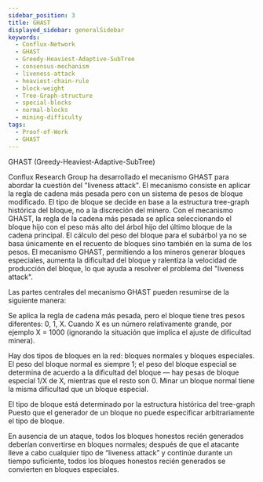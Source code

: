 ```yaml
---
sidebar_position: 3
title: GHAST
displayed_sidebar: generalSidebar
keywords:
  - Conflux-Network
  - GHAST
  - Greedy-Heaviest-Adaptive-SubTree
  - consensus-mechanism
  - liveness-attack
  - heaviest-chain-rule
  - block-weight
  - Tree-Graph-structure
  - special-blocks
  - normal-blocks
  - mining-difficulty
tags:
  - Proof-of-Work
  - GHAST
---
```


GHAST (Greedy-Heaviest-Adaptive-SubTree)

Conflux Research Group ha desarrollado el mecanismo GHAST para abordar la cuestión del "liveness attack". El mecanismo consiste en aplicar la regla de cadena más pesada pero con un sistema de pesos de bloque modificado. El tipo de bloque se decide en base a la estructura tree-graph histórica del bloque, no a la discreción del minero. Con el mecanismo GHAST, la regla de la cadena más pesada se aplica seleccionando el bloque hijo con el peso más alto del árbol hijo del último bloque de la cadena principal. El cálculo del peso del bloque para el subárbol ya no se basa únicamente en el recuento de bloques sino también en la suma de los pesos. El mecanismo GHAST, permitiendo a los mineros generar bloques especiales, aumenta la dificultad del bloque y ralentiza la velocidad de producción del bloque, lo que ayuda a resolver el problema del "liveness attack".

Las partes centrales del mecanismo GHAST pueden resumirse de la siguiente manera:

Se aplica la regla de cadena más pesada, pero el bloque tiene tres pesos diferentes: 0, 1, X. Cuando X es un número relativamente grande, por ejemplo X = 1000 (ignorando la situación que implica el ajuste de dificultad minera).

Hay dos tipos de bloques en la red: bloques normales y bloques especiales. El peso del bloque normal es siempre 1; el peso del bloque especial se determina de acuerdo a la dificultad del bloque — hay pesas de bloque especial 1/X de X, mientras que el resto son 0. Minar un bloque normal tiene la misma dificultad que un bloque especial.

El tipo de bloque está determinado por la estructura histórica del tree-graph Puesto que el generador de un bloque no puede especificar arbitrariamente el tipo de bloque.

En ausencia de un ataque, todos los bloques honestos recién generados deberían convertirse en bloques normales; después de que el atacante lleve a cabo cualquier tipo de “liveness attack” y continúe durante un tiempo suficiente, todos los bloques honestos recién generados se convierten en bloques especiales.
